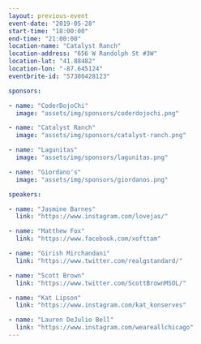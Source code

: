 ```yaml
---
layout: previous-event
event-date: "2019-05-28"
start-time: "18:00:00"
end-time: "21:00:00"
location-name: "Catalyst Ranch"
location-address: "656 W Randolph St #3W"
location-lat: "41.88482"
location-lon: "-87.645124"
eventbrite-id: "57300428123"

sponsors:

- name: "CoderDojoChi"
  image: "assets/img/sponsors/coderdojochi.png"

- name: "Catalyst Ranch"
  image: "assets/img/sponsors/catalyst-ranch.png"

- name: "Lagunitas"
  image: "assets/img/sponsors/lagunitas.png"

- name: "Giordano's"
  image: "assets/img/sponsors/giordanos.png"

speakers:

- name: "Jasmine Barnes"
  link: "https://www.instagram.com/lovejas/"

- name: "Matthew Fox"
  link: "https://www.facebook.com/xofttam"

- name: "Girish Mirchandani"
  link: "https://www.twitter.com/realgstandard/"

- name: "Scott Brown"
  link: "https://www.twitter.com/ScottBrownMSOL/"

- name: "Kat Lipson"
  link: "https://www.instagram.com/kat_konserves"

- name: "Lauren DeJulio Bell"
  link: "https://www.instagram.com/weareallchicago"
---
```

